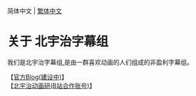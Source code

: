 简体中文 | [繁体中文](README_TC.md)
# 关于 北宇治字幕组
我们是北宇治字幕组,是由一群喜欢动画的人们组成的非盈利字幕组。   

【[官方Blog(建设中)](https://blog.kitauji.jp/)】   
【[北宇治动画研(B站合作账号)](https://space.bilibili.com/3493115428079755)】   

